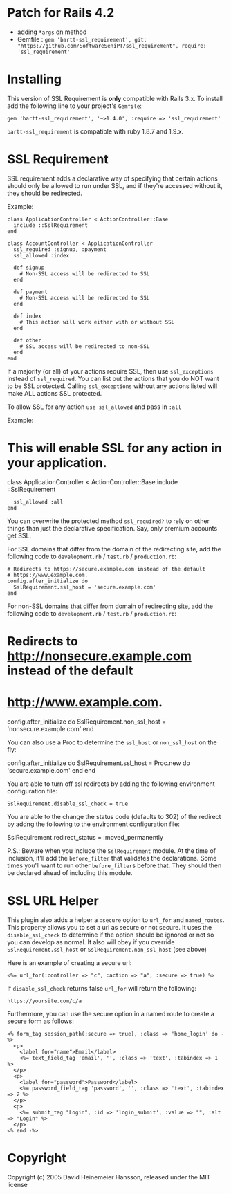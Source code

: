 Patch for Rails 4.2
===================

* adding `*args` on method
* Gemfile : `gem 'bartt-ssl_requirement', git: "https://github.com/SoftwareSeniPT/ssl_requirement", require: 'ssl_requirement'`

Installing
==========

This version of SSL Requirement is **only** compatible with Rails 3.x.  To install add the following line to your project's
`Gemfile`:

    gem 'bartt-ssl_requirement', '~>1.4.0', :require => 'ssl_requirement'

`bartt-ssl_requirement` is compatible with ruby 1.8.7 and 1.9.x.

SSL Requirement
===============

SSL requirement adds a declarative way of specifying that certain actions
should only be allowed to run under SSL, and if they're accessed without it,
they should be redirected.

Example:

    class ApplicationController < ActionController::Base
      include ::SslRequirement
    end

    class AccountController < ApplicationController
      ssl_required :signup, :payment
      ssl_allowed :index

      def signup
        # Non-SSL access will be redirected to SSL
      end

      def payment
        # Non-SSL access will be redirected to SSL
      end

      def index
        # This action will work either with or without SSL
      end

      def other
        # SSL access will be redirected to non-SSL
      end
    end

If a majority (or all) of your actions require SSL, then use `ssl_exceptions` instead of `ssl_required`.
You can list out the actions that you do NOT want to be SSL protected. Calling `ssl_exceptions` without
any actions listed will make ALL actions SSL protected.

To allow SSL for any action `use ssl_allowed` and pass in `:all`

Example:

   # This will enable SSL for any action in your application.
   class ApplicationController < ActionController::Base
      include ::SslRequirement

      ssl_allowed :all
    end

You can overwrite the protected method `ssl_required?` to rely on other things
than just the declarative specification. Say, only premium accounts get SSL.

For SSL domains that differ from the domain of the redirecting site, add the
following code to `development.rb` / `test.rb` / `production.rb`:

    # Redirects to https://secure.example.com instead of the default
    # https://www.example.com.
    config.after_initialize do
      SslRequirement.ssl_host = 'secure.example.com'
    end

For non-SSL domains that differ from domain of redirecting site, add the
following code to `development.rb` / `test.rb` / `production.rb`:

  # Redirects to http://nonsecure.example.com instead of the default
  # http://www.example.com.
  config.after_initialize do
    SslRequirement.non_ssl_host = 'nonsecure.example.com'
  end

You can also use a Proc to determine the `ssl_host` or `non_ssl_host` on the fly:

  config.after_initialize do
      SslRequirement.ssl_host = Proc.new do
    'secure.example.com'
    end
    end

You are able to turn off ssl redirects by adding the following environment configuration file:

    SslRequirement.disable_ssl_check = true

You are able to the change the status code (defaults to 302) of the redirect by
addng the following to the environment configuration file:

  SslRequirement.redirect_status = :moved_permanently

P.S.: Beware when you include the `SslRequirement` module. At the time of
inclusion, it'll add the `before_filter` that validates the declarations. Some
times you'll want to run other `before_filter`s before that. They should then be
declared ahead of including this module.

SSL URL Helper
==============
This plugin also adds a helper a `:secure` option to `url_for` and `named_routes`. This property
allows you to set a url as secure or not secure. It uses the `disable_ssl_check` to determine
if the option should be ignored or not so you can develop as normal. It also
will obey if you override `SslRequirement.ssl_host` or
`SslRequirement.non_ssl_host` (see above)

Here is an example of creating a secure url:

    <%= url_for(:controller => "c", :action => "a", :secure => true) %>

If `disable_ssl_check` returns false `url_for` will return the following:

    https://yoursite.com/c/a

Furthermore, you can use the secure option in a named route to create a secure form as follows:

    <% form_tag session_path(:secure => true), :class => 'home_login' do -%>
      <p>
        <label for="name">Email</label>
        <%= text_field_tag 'email', '', :class => 'text', :tabindex => 1 %>
      </p>
      <p>
        <label for="password">Password</label>
        <%= password_field_tag 'password', '', :class => 'text', :tabindex => 2 %>
      </p>
      <p>
        <%= submit_tag "Login", :id => 'login_submit', :value => "", :alt => "Login" %>
      </p>
    <% end -%>

Copyright
=========

Copyright (c) 2005 David Heinemeier Hansson, released under the MIT license
